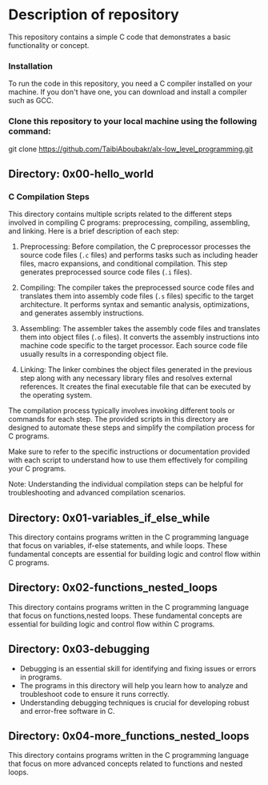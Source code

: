 # Description of repository
This repository contains a simple C code that demonstrates a basic functionality or concept.
### Installation
To run the code in this repository, you need a C compiler installed on your machine. If you don't have one, you can download and install a compiler such as GCC.

### Clone this repository to your local machine using the following command:

git clone https://github.com/TaibiAboubakr/alx-low_level_programming.git

## Directory: 0x00-hello_world
### C Compilation Steps

This directory contains multiple scripts related to the different steps involved in compiling C programs: preprocessing, compiling, assembling, and linking. Here is a brief description of each step:

1. Preprocessing: Before compilation, the C preprocessor processes the source code files (`.c` files) and performs tasks such as including header files, macro expansions, and conditional compilation. This step generates preprocessed source code files (`.i` files).

2. Compiling: The compiler takes the preprocessed source code files and translates them into assembly code files (`.s` files) specific to the target architecture. It performs syntax and semantic analysis, optimizations, and generates assembly instructions.

3. Assembling: The assembler takes the assembly code files and translates them into object files (`.o` files). It converts the assembly instructions into machine code specific to the target processor. Each source code file usually results in a corresponding object file.

4. Linking: The linker combines the object files generated in the previous step along with any necessary library files and resolves external references. It creates the final executable file that can be executed by the operating system.

The compilation process typically involves invoking different tools or commands for each step. The provided scripts in this directory are designed to automate these steps and simplify the compilation process for C programs.

Make sure to refer to the specific instructions or documentation provided with each script to understand how to use them effectively for compiling your C programs.

Note: Understanding the individual compilation steps can be helpful for troubleshooting and advanced compilation scenarios.

## Directory: 0x01-variables_if_else_while
This directory contains programs written in the C programming language that focus on variables, if-else statements, and while loops. These fundamental concepts are essential for building logic and control flow within C programs.

## Directory:  0x02-functions_nested_loops
This directory contains programs written in the C programming language that focus on functions,nested loops. These fundamental concepts are essential for building logic and control flow within C programs.

## Directory: 0x03-debugging
- Debugging is an essential skill for identifying and fixing issues or errors in programs. 
- The programs in this directory will help you learn how to analyze and troubleshoot code to ensure it runs correctly. 
- Understanding debugging techniques is crucial for developing robust and error-free software in C.

## Directory: 0x04-more_functions_nested_loops
This directory contains programs written in the C programming language that focus on more advanced concepts related to functions and nested loops.